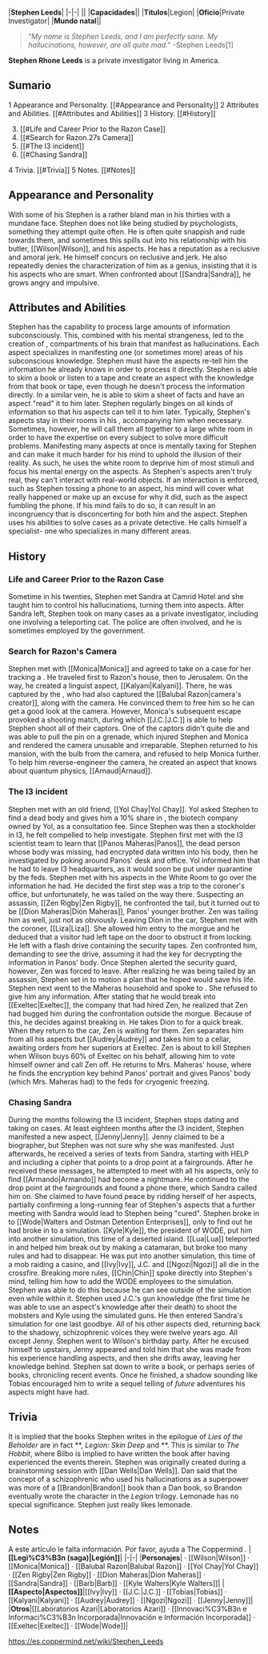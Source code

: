 |**Stephen Leeds**|
|-|-|
||
|**Capacidades**||
|**Títulos**|Legion|
|**Oficio**|Private Investigator|
|**Mundo natal**||

>“*My name is Stephen Leeds, and I am perfectly sane. My hallucinations, however, are all quite mad.*”
\-Stephen Leeds[1]


**Stephen Rhone Leeds** is a private investigator living in America.

## Sumario

1 Appearance and Personality. [[#Appearance and Personality]] 
2 Attributes and Abilities. [[#Attributes and Abilities]] 
3 History. [[#History]] 

3. [[#Life and Career Prior to the Razon Case]] 
3. [[#Search for Razon.27s Camera]] 
3. [[#The I3 incident]] 
3. [[#Chasing Sandra]] 


4 Trivia. [[#Trivia]] 
5 Notes. [[#Notes]] 


## Appearance and Personality
  With some of his 
Stephen is a rather bland man in his thirties with a mundane face.
Stephen does not like being studied by psychologists, something they attempt quite often. He is often quite snappish and rude towards them, and sometimes this spills out into his relationship with his butler, [[Wilson\|Wilson]], and his aspects. He has a reputation as a reclusive and amoral jerk. He himself concurs on reclusive and jerk. He also repeatedly denies the characterization of him as a genius, insisting that it is his aspects who are smart. When confronted about [[Sandra\|Sandra]], he grows angry and impulsive.

## Attributes and Abilities
Stephen has the capability to process large amounts of information subconsciously. This, combined with his mental strangeness, led to the creation of , compartments of his brain that manifest as hallucinations. Each aspect specializes in manifesting one (or sometimes more) areas of his subconscious knowledge. Stephen must have the aspects re-tell him the information he already knows in order to process it directly.
Stephen is able to skim a book or listen to a tape and create an aspect with the knowledge from that book or tape, even though he doesn't process the information directly. In a similar vein, he is able to skim a sheet of facts and have an aspect "read" it to him later.
Stephen regularly binges on all kinds of information so that his aspects can tell it to him later.
Typically, Stephen's aspects stay in their rooms in his , accompanying him when necessary. Sometimes, however, he will call them all together to a large white room in order to have the expertise on every subject to solve more difficult problems. Manifesting many aspects at once is mentally taxing for Stephen and can make it much harder for his mind to uphold the illusion of their reality. As such, he uses the white room to deprive him of most stimuli and focus his mental energy on the aspects.
As Stephen's aspects aren't truly real, they can't interact with real-world objects. If an interaction is enforced, such as Stephen tossing a phone to an aspect, his mind will cover what really happened or make up an excuse for why it did, such as the aspect fumbling the phone. If his mind fails to do so, it can result in an incongruency that is disconcerting for both him and the aspect.
Stephen uses his abilities to solve cases as a private detective. He calls himself a specialist- one who specializes in many different areas.

## History
### Life and Career Prior to the Razon Case
Sometime in his twenties, Stephen met Sandra at Camrid Hotel and she taught him to control his hallucinations, turning them into aspects.
After Sandra left, Stephen took on many cases as a private investigator, including one involving a teleporting cat. The police are often involved, and he is sometimes employed by the government.

### Search for Razon's Camera
Stephen met with [[Monica\|Monica]] and agreed to take on a case for her tracking a . He traveled first to Razon's house, then to Jerusalem. On the way, he created a linguist aspect, [[Kalyani\|Kalyani]]. There, he was captured by the , who had also captured the [[Balubal Razon\|camera's creator]], along with the camera. He convinced them to free him so he can get a good look at the camera. However, Monica's subsequent escape provoked a shooting match, during which [[J.C.\|J.C.]] is able to help Stephen shoot all of their captors. One of the captors didn't quite die and was able to pull the pin on a grenade, which injured Stephen and Monica and rendered the camera unusable and irreparable. Stephen returned to his mansion, with the bulb from the camera, and refused to help Monica further. To help him reverse-engineer the camera, he created an aspect that knows about quantum physics, [[Arnaud\|Arnaud]].

### The I3 incident
Stephen met with an old friend, [[Yol Chay\|Yol Chay]]. Yol asked Stephen to find a dead body and gives him a 10% share in , the biotech company owned by Yol, as a consultation fee. Since Stephen was then a stockholder in I3, he felt compelled to help investigate. Stephen first met with the I3 scientist team to learn that [[Panos Maheras\|Panos]], the dead person whose body was missing, had encrypted data written into his body, then he investigated by poking around Panos' desk and office. Yol informed him that he had to leave I3 headquarters, as it would soon be put under quarantine by the feds.
Stephen met with his aspects in the White Room to go over the information he had. He decided the first step was a trip to the coroner's office, but unfortunately, he was tailed on the way there. Suspecting an assassin, [[Zen Rigby\|Zen Rigby]], he confronted the tail, but it turned out to be [[Dion Maheras\|Dion Maheras]], Panos' younger brother. Zen was tailing him as well, just not as obviously. Leaving Dion in the car, Stephen met with the coroner, [[Liza\|Liza]]. She allowed him entry to the morgue and he deduced that a visitor had left tape on the door to obstruct it from locking. He left with a flash drive containing the security tapes. Zen confronted him, demanding to see the drive, assuming it had the key for decrypting the information in Panos' body. Once Stephen alerted the security guard, however, Zen was forced to leave. After realizing he was being tailed by an assassin, Stephen set in to motion a plan that he hoped would save his life. Stephen next went to the Maheras household and spoke to . She refused to give him any information.
After stating that he would break into [[Exeltec\|Exeltec]], the company that had hired Zen, he realized that Zen had bugged him during the confrontation outside the morgue. Because of this, he decides against breaking in. He takes Dion to  for a quick break. When they return to the car, Zen is waiting for them. Zen separates him from all his aspects but [[Audrey\|Audrey]] and takes him to a cellar, awaiting orders from her superiors at Exeltec. Zen is about to kill Stephen when Wilson buys 60% of Exeltec on his behalf, allowing him to vote himself owner and call Zen off. He returns to Mrs. Maheras' house, where he finds the encryption key behind Panos' portrait and gives Panos' body (which Mrs. Maheras had) to the feds for cryogenic freezing.

### Chasing Sandra
During the months following the I3 incident, Stephen stops dating and taking on cases.
At least eighteen months after the I3 incident, Stephen manifested a new aspect, [[Jenny\|Jenny]]. Jenny claimed to be a biographer, but Stephen was not sure why she was manifested. Just afterwards, he received a series of texts from Sandra, starting with HELP and including a cipher that points to a drop point at a fairgrounds. After he received these messages, he attempted to meet with all his aspects, only to find [[Armando\|Armando]] had become a nightmare. He continued to the drop point at the fairgrounds and found a phone there, which Sandra called him on. She claimed to have found peace by ridding herself of her aspects, partially confirming a long-running fear of Stephen's aspects that a further meeting with Sandra would lead to Stephen being "cured".
Stephen broke in to [[Wode\|Walters and Ostman Detention Enterprises]], only to find out he had broke in to a simulation. [[Kyle\|Kyle]], the president of WODE, put him into another simulation, this time of a deserted island. [[Lua\|Lua]] teleported in and helped him break out by making a catamaran, but broke too many rules and had to disappear. He was put into another simulation, this time of a mob raiding a casino, and [[Ivy\|Ivy]], J.C. and [[Ngozi\|Ngozi]] all die in the crossfire. Breaking more rules, [[Chin\|Chin]] spoke directly into Stephen's mind, telling him how to add the WODE employees to the simulation. Stephen was able to do this because he can see outside of the simulation even while within it. Stephen used J.C.'s gun knowledge (the first time he was able to use an aspect's knowledge after their death) to shoot the mobsters and Kyle using the simulated guns. He then entered Sandra's simulation for one last goodbye. All of his other aspects died, returning back to the shadowy, schizophrenic voices they were twelve years ago. All except Jenny.
Stephen went to Wilson's birthday party. After he excused himself to upstairs, Jenny appeared and told him that she was made from his experience handling aspects, and then she drifts away, leaving her knowledge behind. Stephen sat down to write a book, or perhaps series of books, chronicling recent events. Once he finished, a shadow sounding like Tobias encouraged him to write a sequel telling of *future* adventures his aspects might have had.

## Trivia
It is implied that the books Stephen writes in the epilogue of *Lies of the Beholder* are in fact **, *Legion: Skin Deep* and **. This is similar to *The Hobbit*, where Bilbo is implied to have written the book after having experienced the events therein.
Stephen was originally created during a brainstorming session with [[Dan Wells\|Dan Wells]]. Dan said that the concept of a schizophrenic who used his hallucinations as a superpower was more of a [[Brandon\|Brandon]] book than a Dan book, so Brandon eventually wrote the character in the *Legion* trilogy.
Lemonade has no special significance. Stephen just really likes lemonade.
## Notes

A este artículo le falta información. Por favor, ayuda a The Coppermind .
|**[[Legi%C3%B3n (saga)\|Legión]]**|
|-|-|
|**Personajes**| · [[Wilson\|Wilson]] · [[Monica\|Monica]] · [[Balubal Razon\|Balubal Razon]] · [[Yol Chay\|Yol Chay]] · [[Zen Rigby\|Zen Rigby]] · [[Dion Maheras\|Dion Maheras]] · [[Sandra\|Sandra]] · [[Barb\|Barb]] · [[Kyle Walters\|Kyle Walters]]|
|**[[Aspecto\|Aspectos]]**|[[Ivy\|Ivy]] · [[J.C.\|J.C.]] · [[Tobias\|Tobias]] · [[Kalyani\|Kalyani]] · [[Audrey\|Audrey]] · [[Ngozi\|Ngozi]] · [[Jenny\|Jenny]]|
|**Otros**|[[Laboratorios Azari\|Laboratorios Azari]] · [[Innovaci%C3%B3n e Informaci%C3%B3n Incorporada\|Innovación e Información Incorporada]] · [[Exeltec\|Exeltec]] · [[Wode\|Wode]]|



https://es.coppermind.net/wiki/Stephen_Leeds